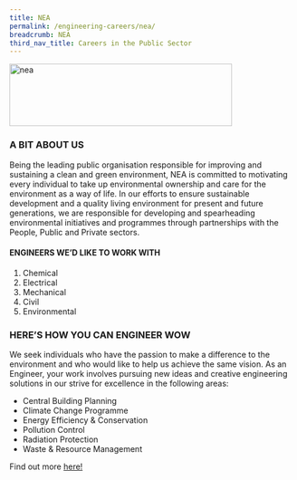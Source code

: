 ```yaml
---
title: NEA
permalink: /engineering-careers/nea/
breadcrumb: NEA
third_nav_title: Careers in the Public Sector
---
```





<img src="/images/nea.png" alt="nea" style="width:393px;height:110px;" align="left">
<br clear="left">

### A BIT ABOUT US
Being the leading public organisation responsible for improving and sustaining a clean and green environment, NEA is committed to motivating every individual to take up environmental ownership and care for the environment as a way of life. In our efforts to ensure sustainable development and a quality living environment for present and future generations, we are responsible for developing and spearheading environmental initiatives and programmes through partnerships with the People, Public and Private sectors.

#### ENGINEERS WE’D LIKE TO WORK WITH
1. Chemical
2. Electrical
3. Mechanical
4. Civil
5. Environmental

### HERE’S HOW YOU CAN ENGINEER WOW
We seek individuals who have the passion to make a difference to the environment and who would like to help us achieve the same vision. As an Engineer, your work involves pursuing new ideas and creative engineering solutions in our strive for excellence in the following areas:

- Central Building Planning
- Climate Change Programme
- Energy Efficiency & Conservation
- Pollution Control
- Radiation Protection
- Waste & Resource Management

Find out more <a href="https://www.nea.gov.sg/corporate-functions/who-we-are/careers/job-opportunities" target="_blank">here!</a>
